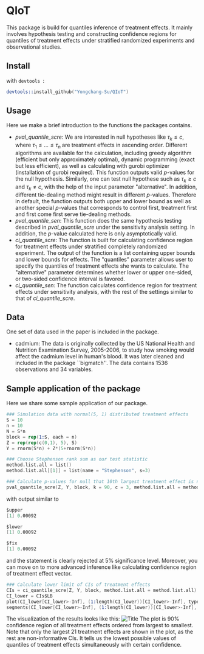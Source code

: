  # QIoT

This package is build for quantiles inference of treatment effects. It mainly involves hypothesis testing and constructing confidence regions for quantiles of treatment effects under stratified randomized experiments and observational studies.

## Install
with `devtools `:
```S
devtools::install_github("Yongchang-Su/QIoT")
```


## Usage

Here we make a brief introduction to the functions the packages contains.

- *pval_quantile_scre*: We are interested in null hypotheses like $\tau_{k}\le c$, where $\tau_{1}\le \ldots \le \tau_{n}$ are treatment effects in ascending order. Different algorithms are available for the calculation, including greedy algorithm (efficient but only approximately optimal), dynamic programming (exact but less efficient), as well as calculating with gurobi optimizer (installation of gurobi required). This function outputs valid $p$-values for the null hypothesis. Similarly, one can test null hypothese such as $\tau_{k}\ge c$ and $\tau_{k}\ne c$, with the help of the input parameter "alternative". In addition, different tie-dealing method might result in different $p$-values. Therefore in default, the function outputs both upper and lower bound as well as another special $p$-values that corresponds to control first, treatment first and first come first serve tie-dealing methods. 
- *pval_quantile_sen*: This function does the same hypothesis testing described in *pval_quantile_scre* under the sensitivity analysis setting. In addition, the $p$-value calculated here is only asymptotically valid.
- *ci_quantile_scre*: The function is built for calculating confidence region for treatment effects under stratified completely randomized experiment. The output of the function is a list containing upper bounds and lower bounds for effects. The "quantiles" parameter allows user to specify the quantiles of treatment effects she wants to calculate. The "alternative" parameter determines whether lower or upper one-sided, or two-sided confidence interval is favored.
- *ci_quantile_sen*: The function calculates confidence region for treatment effects under sensitivity analysis, with the rest of the settings similar to that of *ci_quantile_scre*.

## Data
One set of data used in the paper is included in the package.

- cadmium: The data is originally collected by the US National Health and Nutrition Examination Survey, 2005-2006, to study how smoking would affect the cadmium level in human's blood. It was later cleaned and included in the package ``bigmatch''. The data contains 1536 observations and 34 variables.

## Sample application of the package

Here we share some sample application of our package.

```S
### Simulation data with normal(5, 1) distributed treatment effects
S = 10
n = 10
N = S*n
block = rep(1:S, each = n)
Z = rep(rep(c(0,1), 5), S)
Y = rnorm(S*n) + Z*(5+rnorm(S*n))

### Choose Stephenson rank sum as our test statistic
method.list.all = list()
method.list.all[[1]] = list(name = "Stephenson", s=3)

### Calculate p-values for null that 10th largest treatment effect is no more than 3
pval_quantile_scre(Z, Y, block, k = 90, c = 3, method.list.all = method.list.all)
```
with output similar to
```S
$upper
[1] 0.00092

$lower
[1] 0.00092

$fix
[1] 0.00092
```
and the statement is clearly rejected at 5% significance level. Moreover, you can move on to more advanced inference like calculating confidence region of treatment effect vector.
```S
### Calculate lower limit of CIs of treatment effects
CIs = ci_quantile_scre(Z, Y, block, method.list.all = method.list.all)
CI_lower = CIs$LB
plot(CI_lower[CI_lower>-Inf], (1:length(CI_lower))[CI_lower>-Inf], type = "p", xlab = "c", ylab = "k", cex = 1.5, col = "black", pch = 18)
segments(CI_lower[CI_lower>-Inf], (1:length(CI_lower))[CI_lower>-Inf], 5, (1:length(CI_lower))[CI_lower>-Inf], lty= 2)
```
The visualization of the results looks like this:
![Title](https://i.postimg.cc/m2jD9RbR/Rplot.png)
The plot is 90% confidence region of all treatment effects ordered from largest to smallest. Note that only the largest 21 treatment effects are shown in the plot, as the rest are non-informative CIs. It tells us the lowest possible values of quantiles of treatment effects simultaneously with certain confidence.

